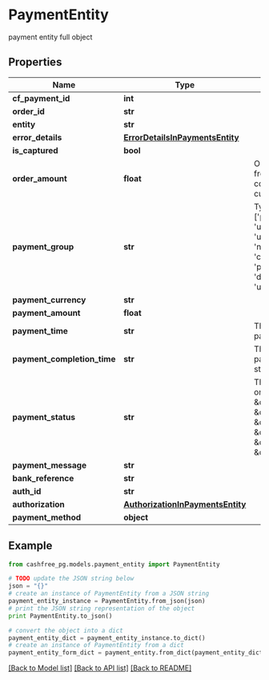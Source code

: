 # PaymentEntity

payment entity full object

## Properties
Name | Type | Description | Notes
------------ | ------------- | ------------- | -------------
**cf_payment_id** | **int** |  | [optional] 
**order_id** | **str** |  | [optional] 
**entity** | **str** |  | [optional] 
**error_details** | [**ErrorDetailsInPaymentsEntity**](ErrorDetailsInPaymentsEntity.md) |  | [optional] 
**is_captured** | **bool** |  | [optional] 
**order_amount** | **float** | Order amount can be different from payment amount if you collect service fee from the customer | [optional] 
**payment_group** | **str** | Type of payment group. One of [&#39;prepaid_card&#39;, &#39;upi_ppi_offline&#39;, &#39;cash&#39;, &#39;upi_credit_card&#39;, &#39;paypal&#39;, &#39;net_banking&#39;, &#39;cardless_emi&#39;, &#39;credit_card&#39;, &#39;bank_transfer&#39;, &#39;pay_later&#39;, &#39;debit_card_emi&#39;, &#39;debit_card&#39;, &#39;wallet&#39;, &#39;upi_ppi&#39;, &#39;upi&#39;, &#39;credit_card_emi&#39;] | [optional] 
**payment_currency** | **str** |  | [optional] 
**payment_amount** | **float** |  | [optional] 
**payment_time** | **str** | This is the time when the payment was initiated | [optional] 
**payment_completion_time** | **str** | This is the time when the payment reaches its terminal state | [optional] 
**payment_status** | **str** | The transaction status can be one of  [\&quot;SUCCESS\&quot;, \&quot;NOT_ATTEMPTED\&quot;, \&quot;FAILED\&quot;, \&quot;USER_DROPPED\&quot;, \&quot;VOID\&quot;, \&quot;CANCELLED\&quot;, \&quot;PENDING\&quot;] | [optional] 
**payment_message** | **str** |  | [optional] 
**bank_reference** | **str** |  | [optional] 
**auth_id** | **str** |  | [optional] 
**authorization** | [**AuthorizationInPaymentsEntity**](AuthorizationInPaymentsEntity.md) |  | [optional] 
**payment_method** | **object** |  | [optional] 

## Example

```python
from cashfree_pg.models.payment_entity import PaymentEntity

# TODO update the JSON string below
json = "{}"
# create an instance of PaymentEntity from a JSON string
payment_entity_instance = PaymentEntity.from_json(json)
# print the JSON string representation of the object
print PaymentEntity.to_json()

# convert the object into a dict
payment_entity_dict = payment_entity_instance.to_dict()
# create an instance of PaymentEntity from a dict
payment_entity_form_dict = payment_entity.from_dict(payment_entity_dict)
```
[[Back to Model list]](../README.md#documentation-for-models) [[Back to API list]](../README.md#documentation-for-api-endpoints) [[Back to README]](../README.md)


